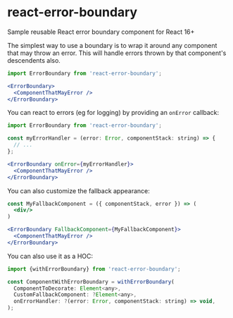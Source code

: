 # react-error-boundary

Sample reusable React error boundary component for React 16+

The simplest way to use a boundary is to wrap it around any component that may throw an error.
This will handle errors thrown by that component's descendents also.

```jsx
import ErrorBoundary from 'react-error-boundary';

<ErrorBoundary>
  <ComponentThatMayError />
</ErrorBoundary>
```

You can react to errors (eg for logging) by providing an `onError` callback:

```jsx
import ErrorBoundary from 'react-error-boundary';

const myErrorHandler = (error: Error, componentStack: string) => {
  // ...
};

<ErrorBoundary onError={myErrorHandler}>
  <ComponentThatMayError />
</ErrorBoundary>
```

You can also customize the fallback appearance:

```jsx
const MyFallbackComponent = ({ componentStack, error }) => (
  <div/>
)

<ErrorBoundary FallbackComponent={MyFallbackComponent}>
  <ComponentThatMayError />
</ErrorBoundary>
```

You can also use it as a HOC:

```jsx
import {withErrorBoundary} from 'react-error-boundary';

const ComponentWithErrorBoundary = withErrorBoundary(
  ComponentToDecorate: Element<any>,
  CustomFallbackComponent: ?Element<any>,
  onErrorHandler: ?(error: Error, componentStack: string) => void,
);
```